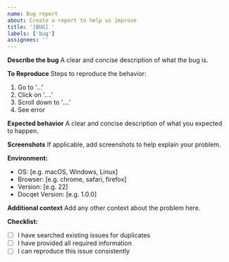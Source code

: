 ```yaml
---
name: Bug report
about: Create a report to help us improve
title: '[BUG] '
labels: ['bug']
assignees: ''
---
```


**Describe the bug**
A clear and concise description of what the bug is.

**To Reproduce**
Steps to reproduce the behavior:
1. Go to '...'
2. Click on '....'
3. Scroll down to '....'
4. See error

**Expected behavior**
A clear and concise description of what you expected to happen.

**Screenshots**
If applicable, add screenshots to help explain your problem.

**Environment:**
- OS: [e.g. macOS, Windows, Linux]
- Browser: [e.g. chrome, safari, firefox]
- Version: [e.g. 22]
- Docqet Version: [e.g. 1.0.0]

**Additional context**
Add any other context about the problem here.

**Checklist:**
- [ ] I have searched existing issues for duplicates
- [ ] I have provided all required information
- [ ] I can reproduce this issue consistently
